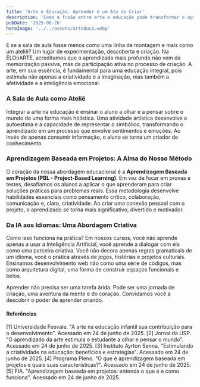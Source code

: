 ```yaml
---
title: 'Arte e Educação: Aprender é um Ato de Criar'
description: 'Como a fusão entre arte e educação pode transformar o aprendizado de temas complexos, como tecnologia e idiomas, em uma jornada criativa, engajadora e profundamente humana.'
pubDate: '2025-06-26'
heroImage: '../../assets/arteduca.webp'
---
```


E se a sala de aula fosse menos como uma linha de montagem e mais como um ateliê? Um lugar de experimentação, descoberta e criação. Na ELOnARTE, acreditamos que o aprendizado mais profundo não vem da memorização passiva, mas da participação ativa no processo de criação. A arte, em sua essência, é fundamental para uma educação integral, pois estimula não apenas a criatividade e a imaginação, mas também a afetividade e a inteligência emocional.

### A Sala de Aula como Ateliê

Integrar a arte na educação é ensinar o aluno a olhar e a pensar sobre o mundo de uma forma mais holística. Uma atividade artística desenvolve a autoestima e a capacidade de representar o simbólico, transformando o aprendizado em um processo que envolve sentimentos e emoções. Ao invés de apenas consumir informação, o aluno se torna um criador de conhecimento.

### Aprendizagem Baseada em Projetos: A Alma do Nosso Método

O coração da nossa abordagem educacional é a **Aprendizagem Baseada em Projetos (PBL - Project-Based Learning)**. Em vez de focar em provas e testes, desafiamos os alunos a aplicar o que aprenderam para criar soluções práticas para problemas reais. Essa metodologia desenvolve habilidades essenciais como pensamento crítico, colaboração, comunicação e, claro, criatividade. Ao criar uma conexão pessoal com o projeto, o aprendizado se torna mais significativo, divertido e motivador.

### Da IA aos Idiomas: Uma Abordagem Criativa

Como isso funciona na prática? Em nossos cursos, você não aprende apenas a usar a Inteligência Artificial, você aprende a dialogar com ela como uma parceira criativa. Você não decora apenas regras gramaticais de um idioma, você o pratica através de jogos, histórias e projetos culturais. Ensinamos desenvolvimento web não como uma série de códigos, mas como arquitetura digital, uma forma de construir espaços funcionais e belos.

Aprender não precisa ser uma tarefa árida. Pode ser uma jornada de criação, uma aventura da mente e do coração. Convidamos você a descobrir o poder de aprender criando.

#### **Referências**
[1] Universidade Feevale. "A arte na educação infantil sua contribuição para o desenvolvimento". Acessado em 24 de junho de 2025.
[2] Jornal da USP. “O aprendizado da arte estimula o estudante a olhar e pensar o mundo”. Acessado em 24 de junho de 2025.
[3] Instituto Ayrton Senna. "Estimulando a criatividade na educação: benefícios e estratégias". Acessado em 24 de junho de 2025.
[4] Programa Pleno. "O que é aprendizagem baseada em projetos e quais suas características?". Acessado em 24 de junho de 2025.
[5] FIA. "Aprendizagem baseada em projetos: entenda o que é e como funciona". Acessado em 24 de junho de 2025.
